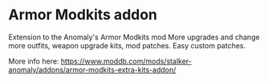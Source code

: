 # Armor Modkits addon
Extension to the Anomaly's Armor Modkits mod
More upgrades and change more outfits, weapon upgrade kits, mod patches. Easy custom patches.

More info here:
https://www.moddb.com/mods/stalker-anomaly/addons/armor-modkits-extra-kits-addon/
